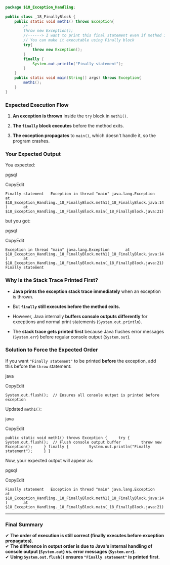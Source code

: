 
```java
package $18_Exception_Handling;  
  
public class _18_FinallyBlock {  
    public static void meth1() throws Exception{  
        /*  
        throw new Exception();  
        //------> I want to print this final statement even if method is throwing an exception, but this statement is unreachable because throwing exception means method will terminate in that line and control will pass to the calling method        System.out.println("Finally statement");         */  
        // You can make it executable using Finally block  
        try{  
            throw new Exception();  
        }  
        finally {  
            System.out.println("Finally statement");  
        }  
    }  
    public static void main(String[] args) throws Exception{  
        meth1();  
    }  
}
```


### **Expected Execution Flow**

1. **An exception is thrown** inside the `try` block in `meth1()`.
    
2. **The `finally` block executes** before the method exits.
    
3. **The exception propagates** to `main()`, which doesn't handle it, so the program crashes.
    

### **Your Expected Output**

You expected:

pgsql

CopyEdit

`Finally statement   Exception in thread "main" java.lang.Exception       at $18_Exception_Handling._18_FinallyBlock.meth1(_18_FinallyBlock.java:14)       at $18_Exception_Handling._18_FinallyBlock.main(_18_FinallyBlock.java:21)`  

but you got:

pgsql

CopyEdit

`Exception in thread "main" java.lang.Exception       at $18_Exception_Handling._18_FinallyBlock.meth1(_18_FinallyBlock.java:14)       at $18_Exception_Handling._18_FinallyBlock.main(_18_FinallyBlock.java:21)   Finally statement`  

### **Why Is the Stack Trace Printed First?**

- **Java prints the exception stack trace immediately** when an exception is thrown.
    
- But **`finally` still executes before the method exits.**
    
- However, Java internally **buffers console outputs differently** for exceptions and normal print statements (`System.out.println`).
    
- The **stack trace gets printed first** because Java flushes error messages (`System.err`) before regular console output (`System.out`).
    

### **Solution to Force the Expected Order**

If you want `"Finally statement"` to be printed **before** the exception, add this before the `throw` statement:

java

CopyEdit

`System.out.flush();  // Ensures all console output is printed before exception`

Updated `meth1()`:

java

CopyEdit

`public static void meth1() throws Exception {     try {         System.out.flush();  // Flush console output buffer         throw new Exception();     } finally {         System.out.println("Finally statement");     } }`

Now, your expected output will appear as:

pgsql

CopyEdit

`Finally statement   Exception in thread "main" java.lang.Exception       at $18_Exception_Handling._18_FinallyBlock.meth1(_18_FinallyBlock.java:14)       at $18_Exception_Handling._18_FinallyBlock.main(_18_FinallyBlock.java:21)`  

---

### **Final Summary**

✔ **The order of execution is still correct (finally executes before exception propagates).**  
✔ **The difference in output order is due to Java's internal handling of console output (`System.out`) vs. error messages (`System.err`).**  
✔ **Using `System.out.flush()` ensures `"Finally statement"` is printed first.**